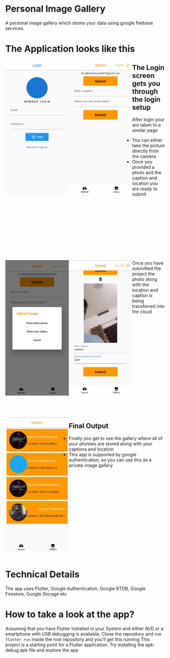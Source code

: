 # Personal Image Gallery


A personal image gallery which stores your data using google firebase services.

# The Application looks like this


<img align="left" alt="GIF" src="https://github.com/adi-code22/Personal-Image-Gallery/blob/master/files/WhatsApp%20Image%202021-03-23%20at%2021.14.07%20(1).jpeg?raw=true" width="200"/>  
<img align="left" alt="GIF" src="https://github.com/adi-code22/Personal-Image-Gallery/blob/master/files/WhatsApp%20Image%202021-03-23%20at%2021.14.07%20(2).jpeg?raw=true" width="200"/>  


## The Login screen gets you through the login  setup

After login your are taken to a similar page
- You can either take the picture directly from the camera 
- Once you provided a photo and the caption and location you are ready to submit

<p>&nbsp;</p>
<p>&nbsp;</p>
<p>&nbsp;</p>
<p>&nbsp;</p>
<p>&nbsp;</p>
<p>&nbsp;</p>

<img align="left" alt="GIF" src="https://github.com/adi-code22/Personal-Image-Gallery/blob/master/files/WhatsApp%20Image%202021-03-23%20at%2021.14.07%20(4).jpeg?raw=true" width="200"/>  
<img align="left" alt="GIF" src="https://github.com/adi-code22/Personal-Image-Gallery/blob/master/files/WhatsApp%20Image%202021-06-21%20at%2019.44.36.jpeg?raw=true" width="200"/>  

Once you have submitted the project the photo along with the location and caption is being transferred into the cloud

<p>&nbsp;</p>
<p>&nbsp;</p>
<p>&nbsp;</p>
<p>&nbsp;</p>
<p>&nbsp;</p>
<p>&nbsp;</p>
<p>&nbsp;</p>
<p>&nbsp;</p>
<p>&nbsp;</p>
<p>&nbsp;</p>



<img align="left" alt="GIF" src="https://github.com/adi-code22/Personal-Image-Gallery/blob/master/files/WhatsApp%20Image%202021-06-21%20at%2019.43.46.jpeg?raw=true" width="200"/>  


## Final Output

- Finally you get to see the gallery where all of your photoes are stored along with your captions and location
- This app is supported by google authentication, so you can use this as a private image gallery




<p>&nbsp;</p>
<p>&nbsp;</p>
<p>&nbsp;</p>
<p>&nbsp;</p>
<p>&nbsp;</p>
<p>&nbsp;</p>
<p>&nbsp;</p>
<p>&nbsp;</p>
<p>&nbsp;</p>




# Technical Details

The app uses Flutter, Google Authentication, Google RTDB, Google Firestore, Google Storage etc

# How to take a look at the app?

Assuming that you have Flutter installed in your System and either AVD or a smartphone with USB debugging is available;
Clone the repository and run ```flutter run``` inside the root repository and you'll get this running
This project is a starting point for a Flutter application.
Try installing the apk-debug.apk file and explore the app
